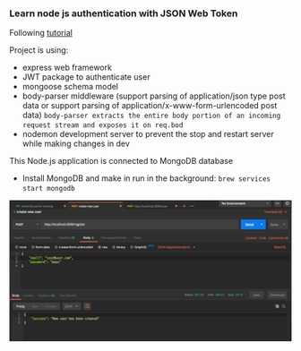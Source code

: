 ### Learn node js authentication with JSON Web Token
Following [tutorial](https://appdividend.com/2018/02/07/node-js-jwt-authentication-tutorial-scratch/)

Project is using:
 - express web framework
 - JWT package to authenticate user
 - mongoose schema model
 - body-parser middleware (support parsing of application/json type post data or support parsing of application/x-www-form-urlencoded post data)
 `body-parser extracts the entire body portion of an incoming request stream and exposes it on req.bod`
 - nodemon development server to prevent the stop and restart server while making changes in dev
 
 This Node.js application is connected to MongoDB database
  - Install MongoDB and make in run in the background:
    `brew services start mongodb`

![PostMan screenshot](CreateAUser.png)
